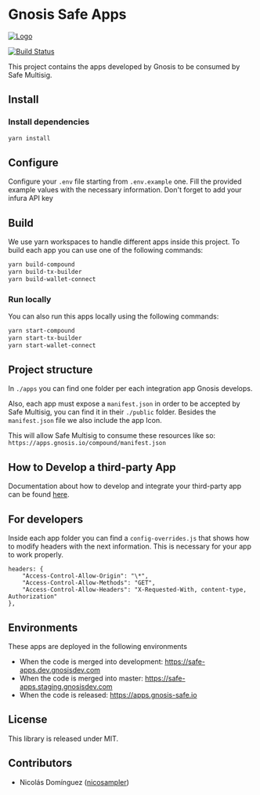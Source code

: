 # Gnosis Safe Apps 

[![Logo](https://raw.githubusercontent.com/gnosis/safe-react-apps/master/assets/logo.png)](https://gnosis.pm/)

[![Build Status](https://travis-ci.com/gnosis/safe-react-apps.svg?branch=master)](https://travis-ci.com/gnosis/safe-react-apps)

This project contains the apps developed by Gnosis to be consumed by Safe Multisig.


## Install

### Install dependencies

```bash
yarn install
```

## Configure

Configure your `.env` file starting from `.env.example` one. Fill the provided example values with the necessary information. Don't forget to add your infura API key

## Build

We use yarn workspaces to handle different apps inside this project. To build each app you can use one of the following commands:

```bash
yarn build-compound
yarn build-tx-builder
yarn build-wallet-connect
```

### Run locally
You can also run this apps locally using the following commands:

```bash
yarn start-compound
yarn start-tx-builder
yarn start-wallet-connect
```


## Project structure

In `./apps` you can find one folder per each integration app Gnosis develops.

Also, each app must expose a `manifest.json` in order to be accepted by Safe Multisig, you can find it in their `./public` folder. Besides the `manifest.json` file we also include the app Icon.

This will allow Safe Multisig to consume these resources like so: `https://apps.gnosis.io/compound/manifest.json`

## How to Develop a third-party App

Documentation about how to develop and integrate your third-party app can be found [here](https://docs.gnosis.io/safe/docs/sdks_safe_apps/).

## For developers

Inside each app folder you can find a `config-overrides.js` that shows how to modify headers with the next information. This is necessary for your app to work properly.

```
headers: {
    "Access-Control-Allow-Origin": "\*",
    "Access-Control-Allow-Methods": "GET",
    "Access-Control-Allow-Headers": "X-Requested-With, content-type, Authorization"
},
```

## Environments
These apps are deployed in the following environments
* When the code is merged into development: https://safe-apps.dev.gnosisdev.com
* When the code is merged into master: https://safe-apps.staging.gnosisdev.com
* When the code is released: https://apps.gnosis-safe.io

## License

This library is released under MIT.

## Contributors

- Nicolás Domínguez ([nicosampler](https://github.com/nicosampler))